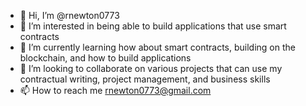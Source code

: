 - 👋 Hi, I’m @rnewton0773
- 👀 I’m interested in being able to build applications that use smart contracts
- 🌱 I’m currently learning how about smart contracts, building on the blockchain, and how to build applications
- 💞️ I’m looking to collaborate on various projects that can use my contractual writing, project management, and business skills
- 📫 How to reach me rnewton0773@gmail.com

<!---
rnewton0773/rnewton0773 is a ✨ special ✨ repository because its `README.md` (this file) appears on your GitHub profile.
You can click the Preview link to take a look at your changes.
--->
